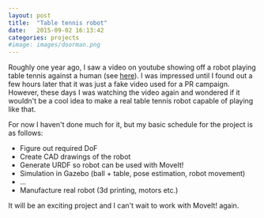 ```yaml
---
layout: post
title:  "Table tennis robot"
date:   2015-09-02 16:13:42
categories: projects
#image: images/doorman.png
---
```


Roughly one year ago, I saw a video on youtube showing off a robot playing table
tennis against a human (see [here][youtube]). I was impressed until I found out
a few hours later that it was just a fake video used for a PR campaign. However, these
days I was watching the video again and wondered if it wouldn't be a cool idea
to make a real table tennis robot capable of playing like that.

For now I haven't done much for it, but my basic schedule for the project is as
follows:

- Figure out required DoF
- Create CAD drawings of the robot
- Generate URDF so robot can be used with MoveIt!
- Simulation in Gazebo (ball + table, pose estimation, robot movement)
- ...
- Manufacture real robot (3d printing, motors etc.)

It will be an exciting project and I can't wait to work with MoveIt! again.

[youtube]: https://www.youtube.com/watch?v=imVNg9j7rvU
